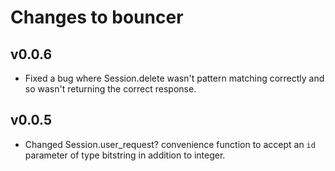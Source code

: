 # Changes to bouncer

## v0.0.6

* Fixed a bug where Session.delete wasn't pattern matching correctly and so
wasn't returning the correct response.

## v0.0.5

* Changed Session.user_request? convenience function to accept an `id` parameter
of type bitstring in addition to integer.
